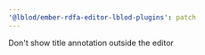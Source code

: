 ```yaml
---
'@lblod/ember-rdfa-editor-lblod-plugins': patch
---
```


Don't show title annotation outside the editor
